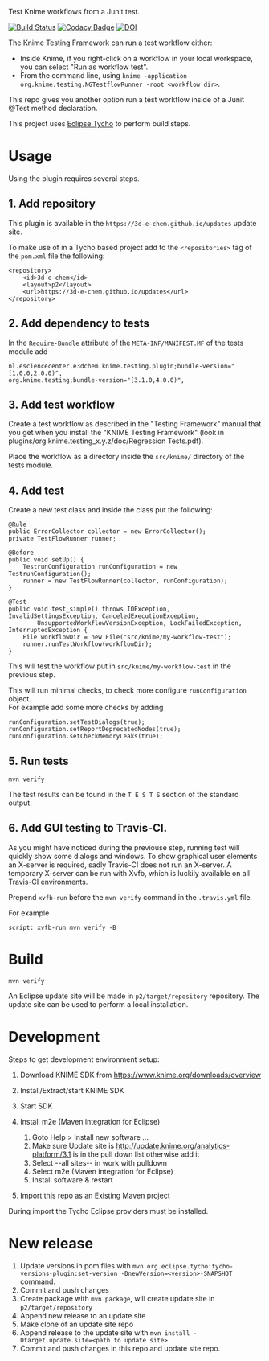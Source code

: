 Test Knime workflows from a Junit test.

[![Build Status](https://travis-ci.org/3D-e-Chem/knime-testflow.svg?branch=master)](https://travis-ci.org/3D-e-Chem/knime-testflow)
[![Codacy Badge](https://api.codacy.com/project/badge/Grade/ba09652161144d9abbe4827fd16bbaec)](https://www.codacy.com/app/3D-e-Chem/knime-testflow?utm_source=github.com&amp;utm_medium=referral&amp;utm_content=3D-e-Chem/knime-testflow&amp;utm_campaign=Badge_Grade)
[![DOI](https://zenodo.org/badge/doi/10.5281/zenodo.55805.svg)](http://dx.doi.org/10.5281/zenodo.55805)

The Knime Testing Framework can run a test workflow either:
* Inside Knime, if you right-click on a workflow in your local workspace, you can select "Run as workflow test".
* From the command line, using `knime -application org.knime.testing.NGTestflowRunner -root <workflow dir>`.

This repo gives you another option run a test workflow inside of a Junit @Test method declaration.

This project uses [Eclipse Tycho](https://www.eclipse.org/tycho/) to perform build steps.

# Usage

Using the plugin requires several steps.

## 1. Add repository

This plugin is available in the `https://3d-e-chem.github.io/updates` update site.

To make use of in a Tycho based project add to the `<repositories>` tag of the `pom.xml` file the following:
```
<repository>
    <id>3d-e-chem</id>
    <layout>p2</layout>
    <url>https://3d-e-chem.github.io/updates</url>
</repository>
```

## 2. Add dependency to tests

In the `Require-Bundle` attribute of the `META-INF/MANIFEST.MF` of the tests module add
```
nl.esciencecenter.e3dchem.knime.testing.plugin;bundle-version="[1.0.0,2.0.0)",
org.knime.testing;bundle-version="[3.1.0,4.0.0)",
```

## 3. Add test workflow

Create a test workflow as described in the "Testing Framework" manual that you get when you install the "KNIME Testing Framework" (look in plugins/org.knime.testing_x.y.z/doc/Regression Tests.pdf).

Place the workflow as a directory inside the `src/knime/` directory of the tests module.

## 4. Add test

Create a new test class and inside the class put the following:
```
@Rule
public ErrorCollector collector = new ErrorCollector();
private TestFlowRunner runner;

@Before
public void setUp() {
    TestrunConfiguration runConfiguration = new TestrunConfiguration();
    runner = new TestFlowRunner(collector, runConfiguration);
}

@Test
public void test_simple() throws IOException, InvalidSettingsException, CanceledExecutionException,
        UnsupportedWorkflowVersionException, LockFailedException, InterruptedException {
    File workflowDir = new File("src/knime/my-workflow-test");
    runner.runTestWorkflow(workflowDir);
}
```

This will test the workflow put in `src/knime/my-workflow-test` in the previous step.

This will run minimal checks, to check more configure `runConfiguration` object.  
For example add some more checks by adding 
```
runConfiguration.setTestDialogs(true);
runConfiguration.setReportDeprecatedNodes(true);
runConfiguration.setCheckMemoryLeaks(true);
```

## 5. Run tests

```
mvn verify
```

The test results can be found in the `T E S T S` section of the standard output.

## 6. Add GUI testing to Travis-CI.

As you might have noticed during the previouse step, running test will quickly show some dialogs and windows.
To show graphical user elements an X-server is required, sadly Travis-CI does not run an X-server. 
A temporary X-server can be run with Xvfb, which is luckily available on all Travis-CI environments.

Prepend `xvfb-run` before the `mvn verify` command in the `.travis.yml` file.

For example
```
script: xvfb-run mvn verify -B
```

# Build

```
mvn verify
```

An Eclipse update site will be made in `p2/target/repository` repository.
The update site can be used to perform a local installation.

# Development

Steps to get development environment setup:

1. Download KNIME SDK from https://www.knime.org/downloads/overview
2. Install/Extract/start KNIME SDK
3. Start SDK
4. Install m2e (Maven integration for Eclipse)

    1. Goto Help > Install new software ...
    2. Make sure Update site is http://update.knime.org/analytics-platform/3.1 is in the pull down list otherwise add it
    3. Select --all sites-- in work with pulldown
    4. Select m2e (Maven integration for Eclipse)
    5. Install software & restart

5. Import this repo as an Existing Maven project

During import the Tycho Eclipse providers must be installed.

# New release

1. Update versions in pom files with `mvn org.eclipse.tycho:tycho-versions-plugin:set-version -DnewVersion=<version>-SNAPSHOT` command.
2. Commit and push changes
3. Create package with `mvn package`, will create update site in `p2/target/repository`
4. Append new release to an update site
  1. Make clone of an update site repo
  2. Append release to the update site with `mvn install -Dtarget.update.site=<path to update site>`
5. Commit and push changes in this repo and update site repo.

